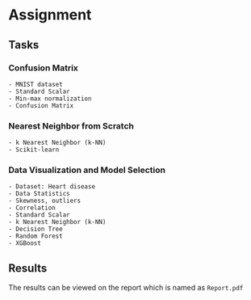 # Assignment

## Tasks

### Confusion Matrix
    - MNIST dataset
    - Standard Scalar
    - Min-max normalization
    - Confusion Matrix

### Nearest Neighbor from Scratch
    - k Nearest Neighbor (k-NN)
    - Scikit-learn

### Data Visualization and Model Selection
    - Dataset: Heart disease
    - Data Statistics
    - Skewness, outliers
    - Correlation
    - Standard Scalar
    - k Nearest Neighbor (k-NN)
    - Decision Tree
    - Random Forest
    - XGBoost

## Results

The results can be viewed on the report which is named as `Report.pdf`